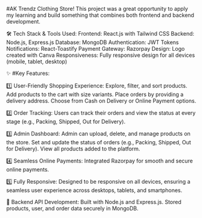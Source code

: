 #AK Trendz Clothing Store!
  This project was a great opportunity to apply my learning and build something that combines both frontend and backend development.

🛠️ Tech Stack & Tools Used:
    Frontend: React.js with Tailwind CSS
    Backend: Node.js, Express.js
    Database: MongoDB
    Authentication: JWT Tokens
    Notifications: React-Toastify
    Payment Gateway: Razorpay
    Design: Logo created with Canva
    Responsiveness: Fully responsive design for all devices (mobile, tablet, desktop)

✨ #Key Features:

1️⃣ User-Friendly Shopping Experience:
    Explore, filter, and sort products.
    Add products to the cart with size variants.
    Place orders by providing a delivery address.
    Choose from Cash on Delivery or Online Payment options.

2️⃣ Order Tracking:
    Users can track their orders and view the status at every stage (e.g., Packing, Shipped, Out for Delivery).

3️⃣ Admin Dashboard:
    Admin can upload, delete, and manage products on the store.
    Set and update the status of orders (e.g., Packing, Shipped, Out for Delivery).
    View all products added to the platform.

4️⃣ Seamless Online Payments:
    Integrated Razorpay for smooth and secure online payments.

5️⃣ Fully Responsive:
    Designed to be responsive on all devices, ensuring a seamless user experience across desktops, tablets, and smartphones.

📡 Backend API Development:
    Built with Node.js and Express.js.
    Stored products, user, and order data securely in MongoDB.
